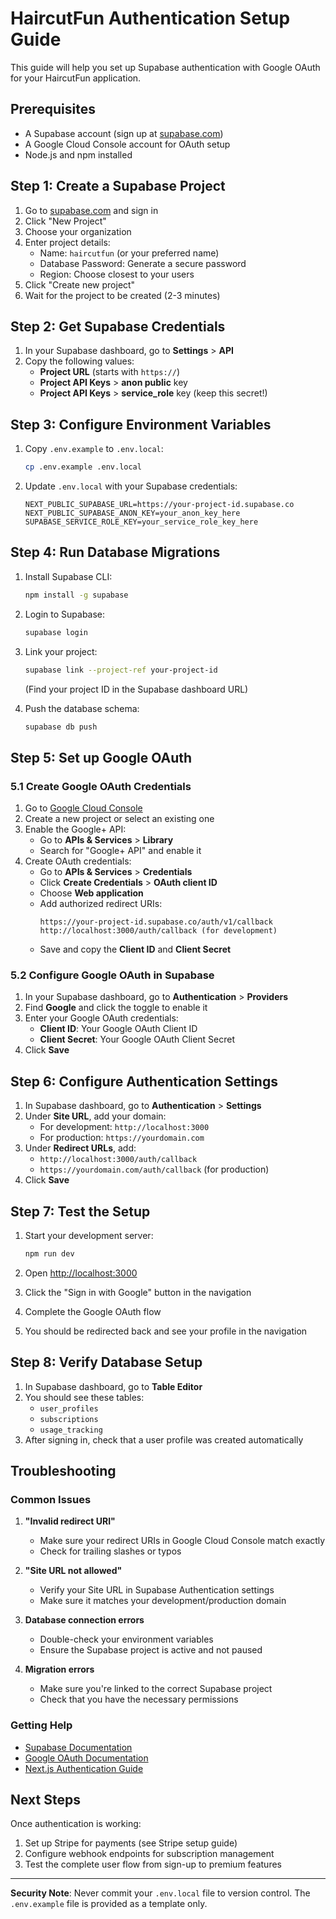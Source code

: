 # HaircutFun Authentication Setup Guide

This guide will help you set up Supabase authentication with Google OAuth for your HaircutFun application.

## Prerequisites

- A Supabase account (sign up at [supabase.com](https://supabase.com))
- A Google Cloud Console account for OAuth setup
- Node.js and npm installed

## Step 1: Create a Supabase Project

1. Go to [supabase.com](https://supabase.com) and sign in
2. Click "New Project"
3. Choose your organization
4. Enter project details:
   - Name: `haircutfun` (or your preferred name)
   - Database Password: Generate a secure password
   - Region: Choose closest to your users
5. Click "Create new project"
6. Wait for the project to be created (2-3 minutes)

## Step 2: Get Supabase Credentials

1. In your Supabase dashboard, go to **Settings** > **API**
2. Copy the following values:
   - **Project URL** (starts with `https://`)
   - **Project API Keys** > **anon public** key
   - **Project API Keys** > **service_role** key (keep this secret!)

## Step 3: Configure Environment Variables

1. Copy `.env.example` to `.env.local`:
   ```bash
   cp .env.example .env.local
   ```

2. Update `.env.local` with your Supabase credentials:
   ```env
   NEXT_PUBLIC_SUPABASE_URL=https://your-project-id.supabase.co
   NEXT_PUBLIC_SUPABASE_ANON_KEY=your_anon_key_here
   SUPABASE_SERVICE_ROLE_KEY=your_service_role_key_here
   ```

## Step 4: Run Database Migrations

1. Install Supabase CLI:
   ```bash
   npm install -g supabase
   ```

2. Login to Supabase:
   ```bash
   supabase login
   ```

3. Link your project:
   ```bash
   supabase link --project-ref your-project-id
   ```
   (Find your project ID in the Supabase dashboard URL)

4. Push the database schema:
   ```bash
   supabase db push
   ```

## Step 5: Set up Google OAuth

### 5.1 Create Google OAuth Credentials

1. Go to [Google Cloud Console](https://console.cloud.google.com/)
2. Create a new project or select an existing one
3. Enable the Google+ API:
   - Go to **APIs & Services** > **Library**
   - Search for "Google+ API" and enable it
4. Create OAuth credentials:
   - Go to **APIs & Services** > **Credentials**
   - Click **Create Credentials** > **OAuth client ID**
   - Choose **Web application**
   - Add authorized redirect URIs:
     ```
     https://your-project-id.supabase.co/auth/v1/callback
     http://localhost:3000/auth/callback (for development)
     ```
   - Save and copy the **Client ID** and **Client Secret**

### 5.2 Configure Google OAuth in Supabase

1. In your Supabase dashboard, go to **Authentication** > **Providers**
2. Find **Google** and click the toggle to enable it
3. Enter your Google OAuth credentials:
   - **Client ID**: Your Google OAuth Client ID
   - **Client Secret**: Your Google OAuth Client Secret
4. Click **Save**

## Step 6: Configure Authentication Settings

1. In Supabase dashboard, go to **Authentication** > **Settings**
2. Under **Site URL**, add your domain:
   - For development: `http://localhost:3000`
   - For production: `https://yourdomain.com`
3. Under **Redirect URLs**, add:
   - `http://localhost:3000/auth/callback`
   - `https://yourdomain.com/auth/callback` (for production)
4. Click **Save**

## Step 7: Test the Setup

1. Start your development server:
   ```bash
   npm run dev
   ```

2. Open [http://localhost:3000](http://localhost:3000)
3. Click the "Sign in with Google" button in the navigation
4. Complete the Google OAuth flow
5. You should be redirected back and see your profile in the navigation

## Step 8: Verify Database Setup

1. In Supabase dashboard, go to **Table Editor**
2. You should see these tables:
   - `user_profiles`
   - `subscriptions`
   - `usage_tracking`
3. After signing in, check that a user profile was created automatically

## Troubleshooting

### Common Issues

1. **"Invalid redirect URI"**
   - Make sure your redirect URIs in Google Cloud Console match exactly
   - Check for trailing slashes or typos

2. **"Site URL not allowed"**
   - Verify your Site URL in Supabase Authentication settings
   - Make sure it matches your development/production domain

3. **Database connection errors**
   - Double-check your environment variables
   - Ensure the Supabase project is active and not paused

4. **Migration errors**
   - Make sure you're linked to the correct Supabase project
   - Check that you have the necessary permissions

### Getting Help

- [Supabase Documentation](https://supabase.com/docs)
- [Google OAuth Documentation](https://developers.google.com/identity/protocols/oauth2)
- [Next.js Authentication Guide](https://nextjs.org/docs/authentication)

## Next Steps

Once authentication is working:

1. Set up Stripe for payments (see Stripe setup guide)
2. Configure webhook endpoints for subscription management
3. Test the complete user flow from sign-up to premium features

---

**Security Note**: Never commit your `.env.local` file to version control. The `.env.example` file is provided as a template only.